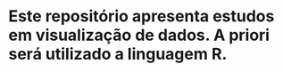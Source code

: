 # Este repositório apresenta estudos em visualização de dados. A priori será utilizado a linguagem R.
